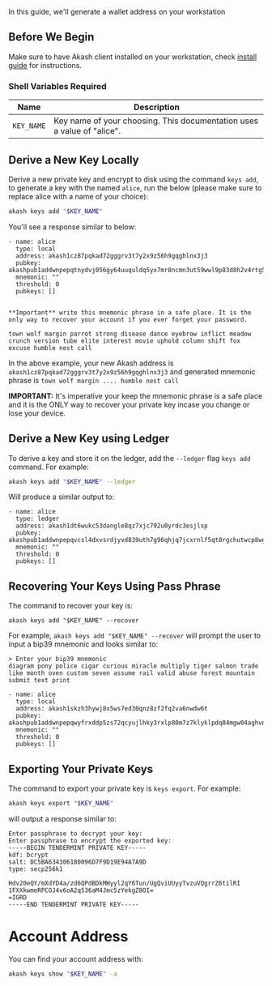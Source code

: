 In this guide, we'll generate a wallet address on your workstation 

## Before We Begin

Make sure to have Akash client installed on your workstation, check [install guide](/guides/install.md) for instructions.

### Shell Variables Required

|Name|Description|
|---|---|
|`KEY_NAME`|Key name of your choosing.  This documentation uses a value of "alice".|

## Derive a New Key Locally

Derive a new private key and encrypt to disk using the command `keys add`, to generate a key with the named `alice`, run the below (please make sure to replace alice with a name of your choice):

```sh
akash keys add "$KEY_NAME"
```

You'll see a response similar to below:

```
- name: alice
  type: local
  address: akash1cz87pqkad72gggrv3t7y2x9z56h9gqghlnx3j3
  pubkey: akashpub1addwnpepqtnydvj056gy64uuquldq5yx7mr8ncmn3ut59wwl9p83d8h2v4rtg5xa3vn
  mnemonic: ""
  threshold: 0
  pubkeys: []


**Important** write this mnemonic phrase in a safe place. It is the only way to recover your account if you ever forget your password.

town wolf margin parrot strong disease dance eyebrow inflict meadow crunch version tube elite interest movie uphold column shift fox excuse humble nest call
```

In the above example, your new Akash address is `akash1cz87pqkad72gggrv3t7y2x9z56h9gqghlnx3j3` and generated mnemonic phrase is `town wolf margin .... humble nest call`

**IMPORTANT:** It's imperative your keep the mnemonic phrase is a safe place and it is the ONLY way to recover your private key incase you change or lose your device.

## Derive a New Key using Ledger

To derive a key and store it on the ledger, add the `--ledger` flag `keys add` command. For example:

```sh
akash keys add "$KEY_NAME" --ledger
```

Will produce a similar output to:

```
- name: alice
  type: ledger
  address: akash1dt6wukc53dangle8qz7xjc792u0yrdc3esjlsp
  pubkey: akashpub1addwnpepqvcsl4dxvsrdjyvd839uth7g96qhjq7jcxrnlf5qt0rgchutwcp8wgp4yk9
  mnemonic: ""
  threshold: 0
  pubkeys: []
```

## Recovering Your Keys Using Pass Phrase

The command to recover your key is:

```
akash keys add "$KEY_NAME" --recover
```

For example, `akash keys add "$KEY_NAME" --recover` will prompt the user to input a bip39 mnemonic and looks similar to:

```
> Enter your bip39 mnemonic
diagram pony police cigar curious miracle multiply tiger salmon trade like month oven custom seven assume rail valid abuse forest mountain submit text print

- name: alice
  type: local
  address: akash1skzh3hywj8x5ws7ed30qnz8zf2fq2va6nwdw6t
  pubkey: akashpub1addwnpepqwyfrxddp5zs72qcyujlhky3rxlp80m7z7klyklpdq84mgw04aghvnr5rtz
  mnemonic: ""
  threshold: 0
  pubkeys: []
```

## Exporting Your Private Keys

The command to export your private key is `keys export`. For example:

```sh
akash keys export "$KEY_NAME"
```

will output a response similar to:

```
Enter passphrase to decrypt your key:
Enter passphrase to encrypt the exported key:
-----BEGIN TENDERMINT PRIVATE KEY-----
kdf: bcrypt
salt: DC5BA634306180096D7F9D19E94A7A9D
type: secp256k1

Hdv20eQY/mXdYD4a/zd6QPdBDkMHyyl2qY6Tun/UgQviUUyyTvzuVQgrrZ6tilRI
1FXXkwmeRPCOJ4v6oA2q536aM4Jmc5zYekgZ8OI=
=IGRD
-----END TENDERMINT PRIVATE KEY-----
```

# Account Address

You can find your account address with:

```sh
akash keys show "$KEY_NAME" -a
```
